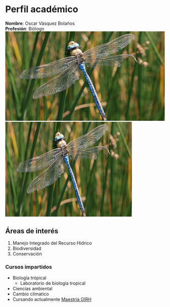 # Perfil académico
**Nombre**: Oscar Vásquez Bolaños  
**Profesión**: Biólogo  
![](Dragonfliy.jpg)
<img src="Dragonfliy.jpg" alt="Dragonfliy" style="width:400px;height:300px;">
## Áreas de interés
1. Manejo Integrado del Recurso Hídrico
2. Biodiversidad
3. Conservación

### Cursos impartidos
- Biología trópical
    - Laboratorio de biología tropical   
- Ciencias ambiental  
- Cambio clímatico  
- Cursando actualmente [Maestría GIRH](https://www.sep.ucr.ac.cr/posgrados/geografia/folleto/maestria_academica_recurso_hidrico.pdf)
